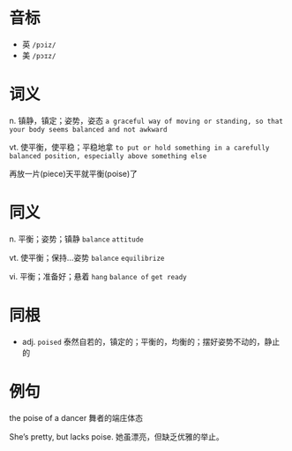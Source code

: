 # 音标

- 英 `/pɔiz/`
- 美 `/pɔɪz/`

# 词义

n. 镇静，镇定；姿势，姿态
`a graceful way of moving or standing, so that your body seems balanced and not awkward`

vt. 使平衡，使平稳；平稳地拿
`to put or hold something in a carefully balanced position, especially above something else`



再放一片(piece)天平就平衡(poise)了

# 同义

n. 平衡；姿势；镇静
`balance` `attitude`

vt. 使平衡；保持...姿势
`balance` `equilibrize`

vi. 平衡；准备好；悬着
`hang` `balance of` `get ready`

# 同根

- adj. `poised` 泰然自若的，镇定的；平衡的，均衡的；摆好姿势不动的，静止的

# 例句

the poise of a dancer
舞者的端庄体态

She’s pretty, but lacks poise.
她虽漂亮，但缺乏优雅的举止。


